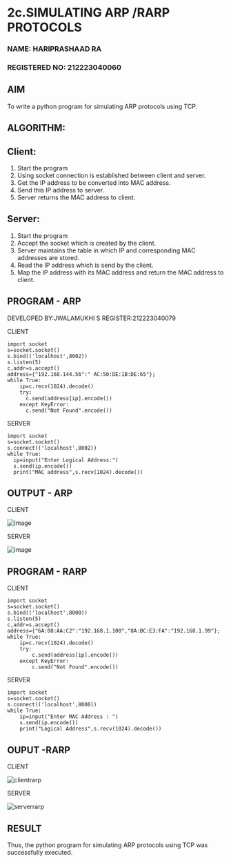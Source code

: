 # 2c.SIMULATING ARP /RARP PROTOCOLS

### NAME: HARIPRASHAAD RA
### REGISTERED NO: 212223040060
## AIM
To write a python program for simulating ARP protocols using TCP.
## ALGORITHM:
## Client:
1. Start the program
2. Using socket connection is established between client and server.
3. Get the IP address to be converted into MAC address.
4. Send this IP address to server.
5. Server returns the MAC address to client.
## Server:
1. Start the program
2. Accept the socket which is created by the client.
3. Server maintains the table in which IP and corresponding MAC addresses are
stored.
4. Read the IP address which is send by the client.
5. Map the IP address with its MAC address and return the MAC address to client.

## PROGRAM - ARP

DEVELOPED BY:JWALAMUKHI S
REGISTER:212223040079

CLIENT
```
import socket
s=socket.socket()
s.bind(('localhost',8002))
s.listen(5)
c,addr=s.accept()
address={"192.168.144.56":" AC:50:DE:1B:DE:65"};
while True:
    ip=c.recv(1024).decode()
    try:
      c.send(address[ip].encode())
    except KeyError:
      c.send("Not Found".encode())
```

SERVER
```
import socket
s=socket.socket()
s.connect(('localhost',8002))
while True:
  ip=input("Enter Logical Address:")
  s.send(ip.encode())
  print("MAC address",s.recv(1024).decode())
```

## OUTPUT - ARP
CLIENT

![image](https://github.com/user-attachments/assets/51b69a29-1303-4f5d-84fd-888c73f6cc80)

SERVER

![image](https://github.com/user-attachments/assets/8b7ccc18-40b4-4489-8f50-12b6dc3dc576)





## PROGRAM - RARP
CLIENT
```
import socket
s=socket.socket()
s.bind(('localhost',8000))
s.listen(5)
c,addr=s.accept()
address={"6A:08:AA:C2":"192.168.1.100","8A:BC:E3:FA":"192.168.1.99"};
while True:
    ip=c.recv(1024).decode()
    try:
        c.send(address[ip].encode())
    except KeyError:
        c.send("Not Found".encode())

```



SERVER
```
import socket
s=socket.socket()
s.connect(('localhost',8000))
while True:
    ip=input("Enter MAC Address : ")
    s.send(ip.encode())
    print("Logical Address",s.recv(1024).decode())
```
## OUPUT -RARP

CLIENT

![clientrarp](https://github.com/user-attachments/assets/ce37c826-e674-4a82-8b4c-38d5b0353cb3)



SERVER

![serverrarp](https://github.com/user-attachments/assets/48a3202a-cc4d-4cd8-8397-c8c87caa51a3)



## RESULT
Thus, the python program for simulating ARP protocols using TCP was successfully 
executed.
